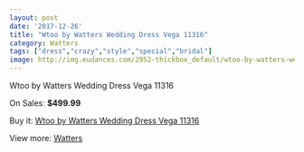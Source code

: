 ```yaml
---
layout: post
date: '2017-12-26'
title: "Wtoo by Watters Wedding Dress Vega 11316"
category: Watters
tags: ["dress","crazy","style","special","bridal"]
image: http://img.eudances.com/2952-thickbox_default/wtoo-by-watters-wedding-dress-vega-11316.jpg
---
```

Wtoo by Watters Wedding Dress Vega 11316

On Sales: **$499.99**
<a href="https://www.eudances.com/en/watters/1027-wtoo-by-watters-wedding-dress-vega-11316.html"><amp-img layout="responsive" width="600" height="600" src="//img.eudances.com/2952-thickbox_default/wtoo-by-watters-wedding-dress-vega-11316.jpg" alt="Wtoo by Watters Wedding Dress Vega 11316 0" /></a>
<a href="https://www.eudances.com/en/watters/1027-wtoo-by-watters-wedding-dress-vega-11316.html"><amp-img layout="responsive" width="600" height="600" src="//img.eudances.com/2953-thickbox_default/wtoo-by-watters-wedding-dress-vega-11316.jpg" alt="Wtoo by Watters Wedding Dress Vega 11316 1" /></a>

Buy it: [Wtoo by Watters Wedding Dress Vega 11316](https://www.eudances.com/en/watters/1027-wtoo-by-watters-wedding-dress-vega-11316.html "Wtoo by Watters Wedding Dress Vega 11316")

View more: [Watters](https://www.eudances.com/en/12-watters "Watters")